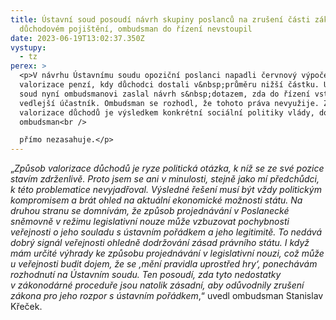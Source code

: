 ```yaml
---
title: Ústavní soud posoudí návrh skupiny poslanců na zrušení části zákona o
  důchodovém pojištění, ombudsman do řízení nevstoupil
date: 2023-06-19T13:02:37.350Z
vystupy:
  - tz
perex: >
  <p>V návrhu Ústavnímu soudu opoziční poslanci napadli červnový výpočet
  valorizace penzí, kdy důchodci dostali v&nbsp;průměru nižší částku. Ústavní
  soud nyní ombudsmanovi zaslal návrh s&nbsp;dotazem, zda do řízení vstoupí jako
  vedlejší účastník. Ombudsman se rozhodl, že tohoto práva nevyužije. Způsob
  valorizace důchodů je výsledkem konkrétní sociální politiky vlády, do které
  ombudsman<br />

  přímo nezasahuje.</p>
---
```

<p>&bdquo;<em>Způsob valorizace důchodů je ryze politická otázka, k&nbsp;níž se ze své pozice stavím zdrženlivě. Proto jsem se ani v&nbsp;minulosti, stejně jako mí předchůdci, k&nbsp;této problematice nevyjadřoval.&nbsp;</em><em>Výsledné řešení musí být vždy politickým kompromisem a brát ohled na aktuální ekonomické možnosti státu. Na druhou stranu se domnívám, že způsob projednávání v Poslanecké sněmovně v režimu legislativní nouze může vzbuzovat pochybnosti veřejnosti o jeho souladu s ústavním pořádkem a jeho legitimitě. To nedává dobrý signál veřejnosti ohledně dodržování zásad právního státu. I když mám určité výhrady ke způsobu projednávání v&nbsp;legislativní nouzi, což může u veřejnosti budit dojem, že se &sbquo;mění pravidla uprostřed hry&lsquo;, ponechávám rozhodnutí na Ústavním soudu. Ten posoudí, zda tyto nedostatky v&nbsp;zákonodárné proceduře jsou natolik zásadní, aby odůvodnily zrušení zákona pro jeho rozpor s&nbsp;ústavním pořádkem</em>,&ldquo; uvedl ombudsman Stanislav Křeček.</p>
